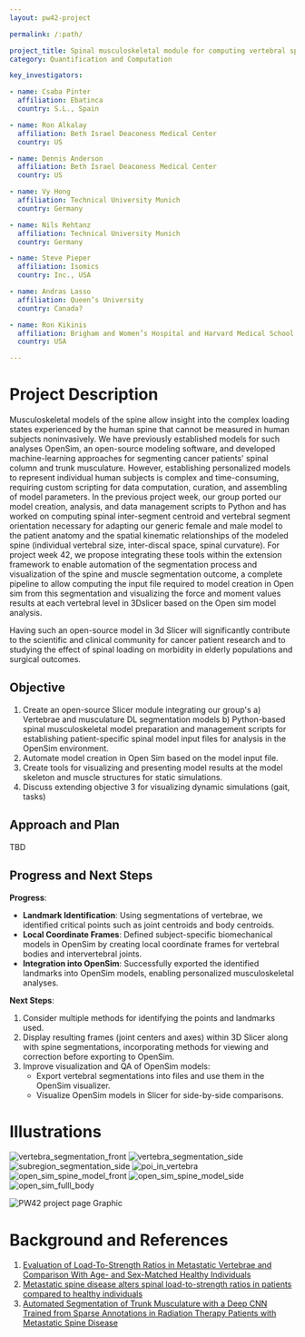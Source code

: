 ```yaml
---
layout: pw42-project

permalink: /:path/

project_title: Spinal musculoskeletal module for computing vertebral specific loading
category: Quantification and Computation

key_investigators:

- name: Csaba Pinter
  affiliation: Ebatinca
  country: S.L., Spain

- name: Ron Alkalay
  affiliation: Beth Israel Deaconess Medical Center
  country: US

- name: Dennis Anderson
  affiliation: Beth Israel Deaconess Medical Center
  country: US

- name: Vy Hong
  affiliation: Technical University Munich
  country: Germany

- name: Nils Rehtanz
  affiliation: Technical University Munich
  country: Germany

- name: Steve Pieper
  affiliation: Isomics
  country: Inc., USA

- name: Andras Lasso
  affiliation: Queen’s University
  country: Canada?

- name: Ron Kikinis
  affiliation: Brigham and Women’s Hospital and Harvard Medical School
  country: USA

---
```


# Project Description

<!-- Add a short paragraph describing the project. -->


Musculoskeletal models of the spine allow insight into the complex loading states experienced by the human spine that cannot be measured in human subjects noninvasively. We have previously established models for such analyses OpenSim, an open-source modeling software, and developed machine-learning approaches for segmenting cancer patients' spinal column and trunk musculature. However, establishing personalized models to represent individual human subjects is complex and time-consuming, requiring custom scripting for data computation, curation, and assembling of model parameters.
In the previous project week, our group ported our model creation, analysis, and data management scripts to Python and has worked on computing spinal inter-segment centroid and vertebral segment orientation necessary for adapting our generic female and male model to the patient anatomy and the spatial kinematic relationships of the modeled spine (individual vertebral size, inter-discal space, spinal curvature). For project week 42, we propose integrating these tools within the extension framework to enable automation of the segmentation process and visualization of the spine and muscle segmentation outcome, a complete pipeline to allow computing the input file required to model creation in Open sim from this segmentation and visualizing the force and moment values results at each vertebral level in 3Dslicer based on the Open sim model analysis.

Having such an open-source model in 3d Slicer will significantly contribute to the scientific and clinical community for cancer patient research and to studying the effect of spinal loading on morbidity in elderly populations and surgical outcomes.



## Objective

<!-- Describe here WHAT you would like to achieve (what you will have as end result). -->


1.	Create an open-source Slicer module integrating our group's 
    a)	Vertebrae and musculature DL segmentation models
    b)	Python-based spinal musculoskeletal model preparation and management scripts 
for establishing patient-specific spinal model input files for analysis in the OpenSim environment.
2.	Automate model creation in Open Sim based on the model input file.
3.	Create tools for visualizing and presenting model results at the model skeleton and muscle structures for static simulations.
4.	Discuss extending  objective 3 for visualizing dynamic simulations (gait, tasks)



## Approach and Plan

<!-- Describe here HOW you would like to achieve the objectives stated above. -->


TBD



## Progress and Next Steps

<!-- Update this section as you make progress, describing of what you have ACTUALLY DONE.
     If there are specific steps that you could not complete then you can describe them here, too. -->

**Progress**:
- **Landmark Identification**: Using segmentations of vertebrae, we identified critical points such as joint centroids and body centroids.
- **Local Coordinate Frames**: Defined subject-specific biomechanical models in OpenSim by creating local coordinate frames for vertebral bodies and intervertebral joints.
- **Integration into OpenSim**: Successfully exported the identified landmarks into OpenSim models, enabling personalized musculoskeletal analyses.

**Next Steps**:
1. Consider multiple methods for identifying the points and landmarks used.
2. Display resulting frames (joint centers and axes) within 3D Slicer along with spine segmentations, incorporating methods for viewing and correction before exporting to OpenSim.
3. Improve visualization and QA of OpenSim models:
   - Export vertebral segmentations into files and use them in the OpenSim visualizer.
   - Visualize OpenSim models in Slicer for side-by-side comparisons.



# Illustrations

<!-- Add pictures and links to videos that demonstrate what has been accomplished. -->
![vertebra_segmentation_front](https://github.com/user-attachments/assets/4d27c9a9-fa4b-46c6-8981-77bffcbbfdec)
![vertebra_segmentation_side](https://github.com/user-attachments/assets/538d45be-a9cc-4c6a-9f15-cda61b96a3b7)
![subregion_segmentation_side](https://github.com/user-attachments/assets/78402110-338b-428d-b454-6d7ecac93315)
![poi_in_vertebra](https://github.com/user-attachments/assets/cc99a5de-fb5d-46c4-a859-364975daded0)
![open_sim_spine_model_front](https://github.com/user-attachments/assets/63c9c325-dd71-4cf2-b233-28eba349d7bf)
![open_sim_spine_model_side](https://github.com/user-attachments/assets/8fb7d50f-a84e-40e4-87c0-158c85f437bd)
![open_sim_fulll_body](https://github.com/user-attachments/assets/139b93c0-ff4d-46b2-957e-8bff813ebc84)


![PW42 project page Graphic](https://github.com/user-attachments/assets/767c0b03-0dcf-4e05-b179-b476099c2a68)




# Background and References

<!-- If you developed any software, include link to the source code repository.
     If possible, also add links to sample data, and to any relevant publications. -->


1. [Evaluation of Load-To-Strength Ratios in Metastatic Vertebrae and Comparison With Age- and Sex-Matched Healthy Individuals](https://www.frontiersin.org/articles/10.3389/fbioe.2022.866970/full)	
2. [Metastatic spine disease alters spinal load-to-strength ratios in patients compared to healthy individuals](https://www.medrxiv.org/content/10.1101/2025.01.06.25320075v1)
3. [Automated Segmentation of Trunk Musculature with a Deep CNN Trained from Sparse Annotations in Radiation Therapy Patients with Metastatic Spine Disease](https://www.medrxiv.org/content/10.1101/2025.01.13.25319967v1)
